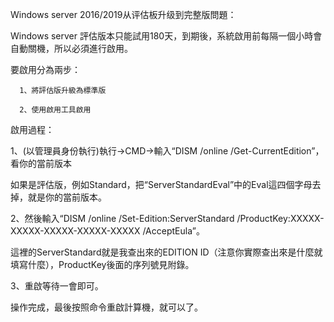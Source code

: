Windows server 2016/2019从评估板升级到完整版問題：

Windows server 評估版本只能試用180天，到期後，系統啟用前每隔一個小時會自動關機，所以必須進行啟用。

要啟用分為兩步：

      1、將評估版升級為標準版

      2、使用啟用工具啟用

啟用過程：

1、(以管理員身份執行)執行->CMD->輸入“DISM /online /Get-CurrentEdition”，看你的當前版本

如果是評估版，例如Standard，把“ServerStandardEval”中的Eval這四個字母去掉，就是你的當前版本。

2、然後輸入“DISM /online /Set-Edition:ServerStandard /ProductKey:XXXXX-XXXXX-XXXXX-XXXXX-XXXXX /AcceptEula”。 


這裡的ServerStandard就是我查出來的EDITION ID（注意你實際查出來是什麼就填寫什麼），ProductKey後面的序列號見附錄。

3、重啟等待一會即可。 

操作完成，最後按照命令重啟計算機，就可以了。 
